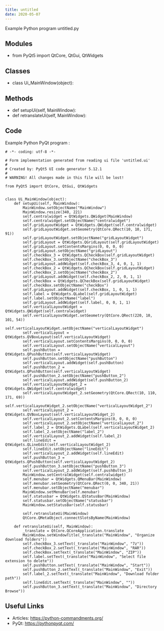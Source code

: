 ```yaml
---
title: untitled
date: 2020-05-07
---
```

Example Python program untitled.py

## Modules

* from PyQt5 import QtCore, QtGui, QtWidgets

## Classes

* class Ui_MainWindow(object):

## Methods

* def setupUi(self, MainWindow):
* def retranslateUi(self, MainWindow):

## Code

Example Python PyQt program :

    # -*- coding: utf-8 -*-
    
    # Form implementation generated from reading ui file 'untitled.ui'
    #
    # Created by: PyQt5 UI code generator 5.12.1
    #
    # WARNING! All changes made in this file will be lost!
    
    from PyQt5 import QtCore, QtGui, QtWidgets
    
    
    class Ui_MainWindow(object):
        def setupUi(self, MainWindow):
            MainWindow.setObjectName("MainWindow")
            MainWindow.resize(340, 221)
            self.centralwidget = QtWidgets.QWidget(MainWindow)
            self.centralwidget.setObjectName("centralwidget")
            self.gridLayoutWidget = QtWidgets.QWidget(self.centralwidget)
            self.gridLayoutWidget.setGeometry(QtCore.QRect(10, 10, 171, 91))
            self.gridLayoutWidget.setObjectName("gridLayoutWidget")
            self.gridLayout = QtWidgets.QGridLayout(self.gridLayoutWidget)
            self.gridLayout.setContentsMargins(0, 0, 0, 0)
            self.gridLayout.setObjectName("gridLayout")
            self.checkBox_3 = QtWidgets.QCheckBox(self.gridLayoutWidget)
            self.checkBox_3.setObjectName("checkBox_3")
            self.gridLayout.addWidget(self.checkBox_3, 4, 0, 1, 1)
            self.checkBox_2 = QtWidgets.QCheckBox(self.gridLayoutWidget)
            self.checkBox_2.setObjectName("checkBox_2")
            self.gridLayout.addWidget(self.checkBox_2, 2, 0, 1, 1)
            self.checkBox = QtWidgets.QCheckBox(self.gridLayoutWidget)
            self.checkBox.setObjectName("checkBox")
            self.gridLayout.addWidget(self.checkBox, 1, 0, 1, 1)
            self.label = QtWidgets.QLabel(self.gridLayoutWidget)
            self.label.setObjectName("label")
            self.gridLayout.addWidget(self.label, 0, 0, 1, 1)
            self.verticalLayoutWidget = QtWidgets.QWidget(self.centralwidget)
            self.verticalLayoutWidget.setGeometry(QtCore.QRect(220, 10, 101, 54))
            self.verticalLayoutWidget.setObjectName("verticalLayoutWidget")
            self.verticalLayout = QtWidgets.QVBoxLayout(self.verticalLayoutWidget)
            self.verticalLayout.setContentsMargins(0, 0, 0, 0)
            self.verticalLayout.setObjectName("verticalLayout")
            self.pushButton = QtWidgets.QPushButton(self.verticalLayoutWidget)
            self.pushButton.setObjectName("pushButton")
            self.verticalLayout.addWidget(self.pushButton)
            self.pushButton_2 = QtWidgets.QPushButton(self.verticalLayoutWidget)
            self.pushButton_2.setObjectName("pushButton_2")
            self.verticalLayout.addWidget(self.pushButton_2)
            self.verticalLayoutWidget_2 = QtWidgets.QWidget(self.centralwidget)
            self.verticalLayoutWidget_2.setGeometry(QtCore.QRect(10, 110, 171, 69))
            self.verticalLayoutWidget_2.setObjectName("verticalLayoutWidget_2")
            self.verticalLayout_2 = QtWidgets.QVBoxLayout(self.verticalLayoutWidget_2)
            self.verticalLayout_2.setContentsMargins(0, 0, 0, 0)
            self.verticalLayout_2.setObjectName("verticalLayout_2")
            self.label_2 = QtWidgets.QLabel(self.verticalLayoutWidget_2)
            self.label_2.setObjectName("label_2")
            self.verticalLayout_2.addWidget(self.label_2)
            self.lineEdit = QtWidgets.QLineEdit(self.verticalLayoutWidget_2)
            self.lineEdit.setObjectName("lineEdit")
            self.verticalLayout_2.addWidget(self.lineEdit)
            self.pushButton_3 = QtWidgets.QPushButton(self.verticalLayoutWidget_2)
            self.pushButton_3.setObjectName("pushButton_3")
            self.verticalLayout_2.addWidget(self.pushButton_3)
            MainWindow.setCentralWidget(self.centralwidget)
            self.menubar = QtWidgets.QMenuBar(MainWindow)
            self.menubar.setGeometry(QtCore.QRect(0, 0, 340, 21))
            self.menubar.setObjectName("menubar")
            MainWindow.setMenuBar(self.menubar)
            self.statusbar = QtWidgets.QStatusBar(MainWindow)
            self.statusbar.setObjectName("statusbar")
            MainWindow.setStatusBar(self.statusbar)
    
            self.retranslateUi(MainWindow)
            QtCore.QMetaObject.connectSlotsByName(MainWindow)
    
        def retranslateUi(self, MainWindow):
            _translate = QtCore.QCoreApplication.translate
            MainWindow.setWindowTitle(_translate("MainWindow", "Organize download folders"))
            self.checkBox_3.setText(_translate("MainWindow", "7z"))
            self.checkBox_2.setText(_translate("MainWindow", "RAR"))
            self.checkBox.setText(_translate("MainWindow", "ZIP"))
            self.label.setText(_translate("MainWindow", "Select file extension to delete"))
            self.pushButton.setText(_translate("MainWindow", "Start"))
            self.pushButton_2.setText(_translate("MainWindow", "Exit"))
            self.label_2.setText(_translate("MainWindow", "Download folder path"))
            self.lineEdit.setText(_translate("MainWindow", ""))
            self.pushButton_3.setText(_translate("MainWindow", "Directory Browse"))

## Useful Links

- Articles: https://python-commandments.org/
- PyQt: https://pythonpyqt.com/

